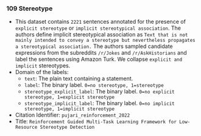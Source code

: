 ### 109 Stereotype
- This dataset contains `2221` sentences annotated for the presence of `explicit stereotype` or `implicit stereotypical association`.
The authors define implicit stereotypical association as `Text that is not mainly intended to convey a stereotype but nevertheless propagates a stereotypical association.`
The authors sampled candidate expressions from the subreddits `/r/Jokes` and `/r/AskHistorians` and label the sentences using Amazon Turk.
We collapse `explicit and implicit` stereotypes.
- Domain of the labels:
  - `text`: The plain text containing a statement.
  - `label`: The binary label. `0=no stereotype, 1=stereotype`
  - `stereotype_explicit_label`: The binary label. `0=no explicit stereotype, 1=explicit stereotype`
  - `stereotype_implicit_label`: The binary label. `0=no implicit stereotype, 1=implicit stereotype`
- Citation Identifier: `pujari_reinforcement_2022`
- Title: `Reinforcement Guided Multi-Task Learning Framework for Low-Resource Stereotype Detection`